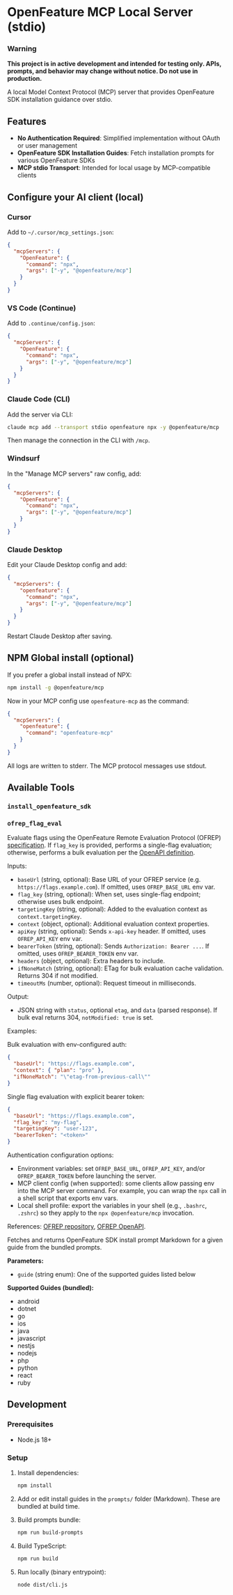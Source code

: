 # OpenFeature MCP Local Server (stdio)

### Warning

**This project is in active development and intended for testing only. APIs, prompts, and behavior may change without notice. Do not use in production.**

A local Model Context Protocol (MCP) server that provides OpenFeature SDK installation guidance over stdio.

## Features

- **No Authentication Required**: Simplified implementation without OAuth or user management
- **OpenFeature SDK Installation Guides**: Fetch installation prompts for various OpenFeature SDKs
- **MCP stdio Transport**: Intended for local usage by MCP-compatible clients

## Configure your AI client (local)

### Cursor

Add to `~/.cursor/mcp_settings.json`:

```json
{
  "mcpServers": {
    "OpenFeature": {
      "command": "npx",
      "args": ["-y", "@openfeature/mcp"]
    }
  }
}
```

### VS Code (Continue)

Add to `.continue/config.json`:

```json
{
  "mcpServers": {
    "OpenFeature": {
      "command": "npx",
      "args": ["-y", "@openfeature/mcp"]
    }
  }
}
```

### Claude Code (CLI)

Add the server via CLI:

```bash
claude mcp add --transport stdio openfeature npx -y @openfeature/mcp
```

Then manage the connection in the CLI with `/mcp`.

### Windsurf

In the "Manage MCP servers" raw config, add:

```json
{
  "mcpServers": {
    "OpenFeature": {
      "command": "npx",
      "args": ["-y", "@openfeature/mcp"]
    }
  }
}
```

### Claude Desktop

Edit your Claude Desktop config and add:

```json
{
  "mcpServers": {
    "openfeature": {
      "command": "npx",
      "args": ["-y", "@openfeature/mcp"]
    }
  }
}
```

Restart Claude Desktop after saving.

## NPM Global install (optional)

If you prefer a global install instead of NPX:

```bash
npm install -g @openfeature/mcp
```

Now in your MCP config use `openfeature-mcp` as the command:

```json
{
  "mcpServers": {
    "openfeature": {
      "command": "openfeature-mcp"
    }
  }
}
```

All logs are written to stderr. The MCP protocol messages use stdout.

## Available Tools

### `install_openfeature_sdk`

### `ofrep_flag_eval`

Evaluate flags using the OpenFeature Remote Evaluation Protocol (OFREP) [specification](`https://github.com/open-feature/protocol`). If `flag_key` is provided, performs a single-flag evaluation; otherwise, performs a bulk evaluation per the [OpenAPI definition](`https://raw.githubusercontent.com/open-feature/protocol/refs/heads/main/service/openapi.yaml`).

Inputs:

- `baseUrl` (string, optional): Base URL of your OFREP service (e.g. `https://flags.example.com`). If omitted, uses `OFREP_BASE_URL` env var.
- `flag_key` (string, optional): When set, uses single-flag endpoint; otherwise uses bulk endpoint.
- `targetingKey` (string, optional): Added to the evaluation context as `context.targetingKey`.
- `context` (object, optional): Additional evaluation context properties.
- `apiKey` (string, optional): Sends `x-api-key` header. If omitted, uses `OFREP_API_KEY` env var.
- `bearerToken` (string, optional): Sends `Authorization: Bearer ...`. If omitted, uses `OFREP_BEARER_TOKEN` env var.
- `headers` (object, optional): Extra headers to include.
- `ifNoneMatch` (string, optional): ETag for bulk evaluation cache validation. Returns 304 if not modified.
- `timeoutMs` (number, optional): Request timeout in milliseconds.

Output:

- JSON string with `status`, optional `etag`, and `data` (parsed response). If bulk eval returns 304, `notModified: true` is set.

Examples:

Bulk evaluation with env-configured auth:

```json
{
  "baseUrl": "https://flags.example.com",
  "context": { "plan": "pro" },
  "ifNoneMatch": "\"etag-from-previous-call\""
}
```

Single flag evaluation with explicit bearer token:

```json
{
  "baseUrl": "https://flags.example.com",
  "flag_key": "my-flag",
  "targetingKey": "user-123",
  "bearerToken": "<token>"
}
```

Authentication configuration options:

- Environment variables: set `OFREP_BASE_URL`, `OFREP_API_KEY`, and/or `OFREP_BEARER_TOKEN` before launching the server.
- MCP client config (when supported): some clients allow passing env into the MCP server command. For example, you can wrap the `npx` call in a shell script that exports env vars.
- Local shell profile: export the variables in your shell (e.g., `.bashrc`, `.zshrc`) so they apply to the `npx @openfeature/mcp` invocation.

References: [OFREP repository](`https://github.com/open-feature/protocol`), [OFREP OpenAPI](`https://raw.githubusercontent.com/open-feature/protocol/refs/heads/main/service/openapi.yaml`).

Fetches and returns OpenFeature SDK install prompt Markdown for a given guide from the bundled prompts.

**Parameters:**
- `guide` (string enum): One of the supported guides listed below

**Supported Guides (bundled):**
- android
- dotnet
- go
- ios
- java
- javascript
- nestjs
- nodejs
- php
- python
- react
- ruby

## Development

### Prerequisites

- Node.js 18+

### Setup

1. Install dependencies:
   ```bash
   npm install
   ```

2. Add or edit install guides in the `prompts/` folder (Markdown). These are bundled at build time.

3. Build prompts bundle:
   ```bash
   npm run build-prompts
   ```

4. Build TypeScript:
   ```bash
   npm run build
   ```

5. Run locally (binary entrypoint):
   ```bash
   node dist/cli.js
   ```